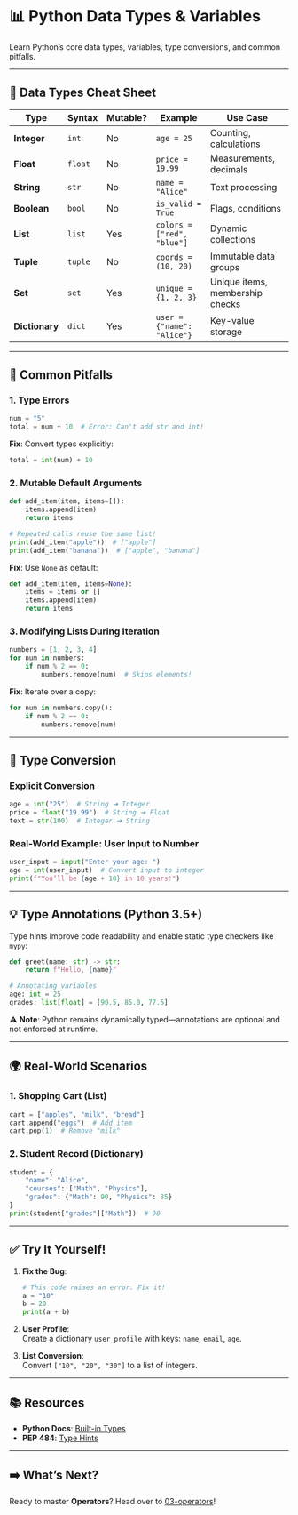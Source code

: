 # 📊 Python Data Types & Variables

Learn Python’s core data types, variables, type conversions, and common pitfalls.  

---

## 🧩 Data Types Cheat Sheet  
| Type | Syntax | Mutable? | Example | Use Case |  
|------|--------|----------|---------|----------|  
| **Integer** | `int` | No | `age = 25` | Counting, calculations |  
| **Float** | `float` | No | `price = 19.99` | Measurements, decimals |  
| **String** | `str` | No | `name = "Alice"` | Text processing |  
| **Boolean** | `bool` | No | `is_valid = True` | Flags, conditions |  
| **List** | `list` | Yes | `colors = ["red", "blue"]` | Dynamic collections |  
| **Tuple** | `tuple` | No | `coords = (10, 20)` | Immutable data groups |  
| **Set** | `set` | Yes | `unique = {1, 2, 3}` | Unique items, membership checks |  
| **Dictionary** | `dict` | Yes | `user = {"name": "Alice"}` | Key-value storage |  

---

## 🚨 Common Pitfalls  
### 1. **Type Errors**  
```python  
num = "5"  
total = num + 10  # Error: Can't add str and int!  
```  
**Fix**: Convert types explicitly:  
```python  
total = int(num) + 10  
```  

### 2. **Mutable Default Arguments**  
```python  
def add_item(item, items=[]):  
    items.append(item)  
    return items  

# Repeated calls reuse the same list!  
print(add_item("apple"))  # ["apple"]  
print(add_item("banana"))  # ["apple", "banana"]  
```  
**Fix**: Use `None` as default:  
```python  
def add_item(item, items=None):  
    items = items or []  
    items.append(item)  
    return items  
```  

### 3. **Modifying Lists During Iteration**  
```python  
numbers = [1, 2, 3, 4]  
for num in numbers:  
    if num % 2 == 0:  
        numbers.remove(num)  # Skips elements!  
```  
**Fix**: Iterate over a copy:  
```python  
for num in numbers.copy():  
    if num % 2 == 0:  
        numbers.remove(num)  
```  

---

## 🔄 Type Conversion  
### **Explicit Conversion**  
```python  
age = int("25")  # String ➔ Integer  
price = float("19.99")  # String ➔ Float  
text = str(100)  # Integer ➔ String  
```  

### **Real-World Example**: User Input to Number  
```python  
user_input = input("Enter your age: ")  
age = int(user_input)  # Convert input to integer  
print(f"You’ll be {age + 10} in 10 years!")  
```  

---

## 💡 Type Annotations (Python 3.5+)  
Type hints improve code readability and enable static type checkers like `mypy`:  
```python  
def greet(name: str) -> str:  
    return f"Hello, {name}"  

# Annotating variables  
age: int = 25  
grades: list[float] = [90.5, 85.0, 77.5]  
```  
⚠️ **Note**: Python remains dynamically typed—annotations are optional and not enforced at runtime.  

---

## 🌍 Real-World Scenarios  
### 1. **Shopping Cart (List)**  
```python  
cart = ["apples", "milk", "bread"]  
cart.append("eggs")  # Add item  
cart.pop(1)  # Remove "milk"  
```  

### 2. **Student Record (Dictionary)**  
```python  
student = {  
    "name": "Alice",  
    "courses": ["Math", "Physics"],  
    "grades": {"Math": 90, "Physics": 85}  
}  
print(student["grades"]["Math"])  # 90  
```  

---

## ✅ Try It Yourself!  
1. **Fix the Bug**:  
   ```python  
   # This code raises an error. Fix it!  
   a = "10"  
   b = 20  
   print(a + b)  
   ```  

2. **User Profile**:  
   Create a dictionary `user_profile` with keys: `name`, `email`, `age`.  

3. **List Conversion**:  
   Convert `["10", "20", "30"]` to a list of integers.  

---

## 📚 Resources  
- **Python Docs**: [Built-in Types](https://docs.python.org/3/library/stdtypes.html)  
- **PEP 484**: [Type Hints](https://peps.python.org/pep-0484/)  

---

## ➡️ What’s Next?  
Ready to master **Operators**? Head over to [03-operators](/03-operators)!  
